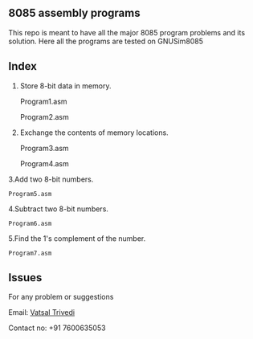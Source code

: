 8085 assembly programs
------------------------
This repo is meant to have all the major 8085 program problems and its solution.
Here all the programs are tested on GNUSim8085 


Index
-----------
1. Store 8-bit data in memory.
	
	Program1.asm
	
	Program2.asm

2. Exchange the contents of memory locations.
	
	Program3.asm
	
	Program4.asm

3.Add two 8-bit numbers.	
	
	Program5.asm

4.Subtract two 8-bit numbers.
	
	Program6.asm

5.Find the 1's complement of the number.
	
	Program7.asm



Issues
-------------
For any problem or suggestions

Email: [Vatsal Trivedi](trivedivatsal005@gmail.com)

Contact no: +91 7600635053
